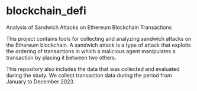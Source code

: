 # blockchain_defi

Analysis of Sandwich Attacks on Ethereum Blockchain Transactions

This project contains tools for collecting and analyzing sandwich attacks on the Ethereum blockchain.
A sandwich attack is a type of attack that exploits the ordering of transactions in which a malicious agent manipulates a transaction by placing it between two others.

This repository also includes the data that was collected and evaluated during the study.
We collect transaction data during the period from January to December 2023.


